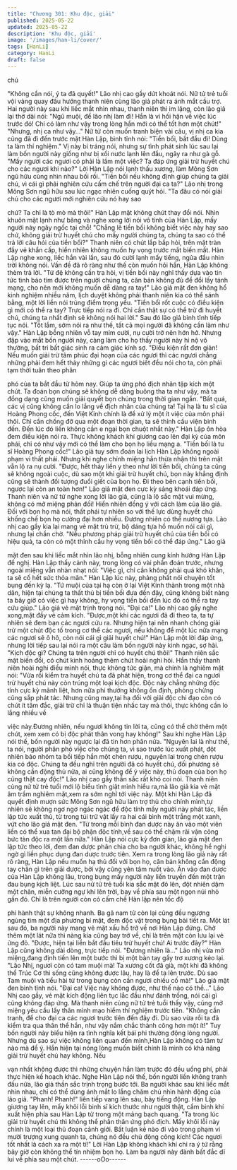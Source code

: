 ```yaml
---
title: "Chương 301: Khu độc, giải"
published: 2025-05-22
updated: 2025-05-22
description: 'Khu độc, giải'
image: '/images/han-li/cover/'
tags: [HanLi]
category: HanLi
draft: false
---
```


chú

"Không cần nói, ý ta đã quyết!" Lão nhị cao gầy dứt khoát nói.
Nữ tử trẻ tuổi vội vàng quay đầu hướng thanh niên cùng lão giả
phát ra ánh mắt cầu trợ.
Hai người này sau khi liếc mắt nhìn nhau, thanh niên thì im lặng,
còn lão giả lại thở dài nói:
"Ngũ muội, để lão nhị làm đi! Hắn là vì hối hận về việc lúc trước
đó! Chỉ có làm như vậy trong lòng hắn mới có thể tốt hơn một
chút!"
"Nhưng, nhị ca như vậy…" Nữ tử còn muốn tranh biện vài câu, vị
nhị ca kia cũng đã đi đến trước mặt Hàn Lập, bình tĩnh nói:
"Tiền bối, bắt đầu đi! Dùng ta làm thí nghiệm."
Vị này bi tráng nói, nhưng sự tình phát sinh lúc sau lại làm bốn
người này giống như bị xối nước lạnh lên đầu, ngây ra như gà gỗ.
"Mấy người các ngươi có phải là lầm một việc? Ta đáp ứng giải
trừ huyết chú cho các ngươi khi nào?"
Lời Hàn Lập nói lạnh thấu xương, làm Mông Sơn ngũ hữu cùng
nhìn nhau bối rối.
"Tiền bối nếu không định giúp chúng ta giải chú, vì cái gì phải
nghiên cứu cấm chế trên người đại ca ta?" Lão nhị trong Mông
Sơn ngũ hữu sau lúc ngạc nhiên cuống quýt hỏi.
"Ta đâu có nói giải chú cho các ngươi mới nghiên cứu nó hay sao

chứ? Ta chỉ là tò mò mà thôi!" Hàn Lập mặt không chút thay đổi
nói.
Nhìn khuôn mặt lạnh như băng và nghe xong lời nói vô tình của
Hàn Lập, mấy người này ngây ngốc tại chỗ!
"Chẳng lẽ tiền bối không biết việc này hay sao chứ, không giải trừ
huyết chú cho mấy người chúng ta, chúng ta sao có thể trả lời câu
hỏi của tiền bối?" Thanh niên có chút lắp bắp hỏi, trên mặt tràn
đầy vẻ khẩn cấp, hiển nhiên không muốn hy vọng trước mắt biến
mất.
Hàn Lập nghe xong, liếc hắn vài lần, sau đó cười lạnh mấy tiếng,
ngửa đầu nhìn trời không nói.
Vấn đề đã rõ ràng như thế còn muốn hỏi hắn, Hàn Lập không
thèm trả lời.
"Tứ đệ không cần tra hỏi, vị tiền bối này nghĩ thấy dựa vào tin tức
tình báo tìm được trên người chúng ta, căn bản không đủ để đổi
lấy tánh mạng, cho nên mới không muốn dễ dàng ra tay!" Lão giả
mặt đen không hổ kinh nghiệm nhiều năm, lịch duyệt không phải
thanh niên kia có thể sánh bằng, một lời liền nói trúng điểm trọng
yếu.
"Tiền bối rốt cuộc có điều kiện gì mới có thể ra tay? Trực tiếp nói
ra đi. Chỉ cần thật sự có thể trừ đi huyết chú, chúng ta nhất định
sẽ không nói hai lời." Sau đó lão giả bình tĩnh tiếp tục nói.
"Tốt lắm, sớm nói ra như thế, tất cả mọi người đã không cần làm
như vậy."
Hàn Lập bỗng nhiên vỗ tay mỉm cười, nụ cười trở nên hớn hở.
Nhưng đập vào mắt bốn người này, càng làm cho họ thấy người
này hỉ nộ vô thường, bất tri bất giác sinh ra cảm giác kính sợ.
"Điều kiện rất đơn giản! Nếu muốn giải trừ tâm phúc đại hoạn của
các ngươi thì các ngươi chẳng những phải đem hết thảy những gì
các ngươi biết đều nói cho ta, còn phải tạm thời tuân theo phân

phó của ta bắt đầu từ hôm nay. Giúp ta ứng phó địch nhân tập
kích một chút. Ta đoán bọn chúng sẽ không dễ dàng buông tha ta
như vậy, mà ta đồng dạng cũng muốn giải quyết bọn chúng trong
thời gian ngắn.
"Bất quá, các vị cũng không cần lo lắng về địch nhân của chúng
ta! Tại hạ là tu sĩ của Hoàng Phong cốc, đến Việt Kinh chính là để
xử lý một ít việc của môn phái thôi. Chỉ cần chống đỡ qua một
đoạn thời gian, ta sẽ thỉnh cầu viện binh đến. Đến lúc đó liền
không cần e ngại bọn chuột nhắt này."
Hàn Lập ôn hòa đem điều kiện nói ra. Thực không khách khí
giương cao lên đại kỳ của môn phái, chỉ có như vậy mới có thể
làm cho bọn họ liều mạng a.
"Tiền bối là tu sĩ Hoàng Phong cốc!"
Lão giả tuy sớm đoán lai lịch Hàn Lập không ngoài phạm vi thất
phái. Nhưng khi nghe chính miệng hắn thừa nhận thì trên mặt vẫn
lộ ra nụ cười.
"Được, hết thảy liền y theo như lời tiền bối, chúng ta cũng sẽ
không ngoài cuộc, dù sao một khi giải trừ huyết chú, bọn này
khẳng định cũng sẽ thành đối tượng đuổi giết của bọn họ. Đi theo
bên cạnh tiền bối, ngược lại còn an toàn hơn!" Lão giả mặt đen
cực kỳ sảng khoái đáp ứng.
Thanh niên và nữ tử nghe xong lời lão giả, cũng là lộ sắc mặt vui
mừng, không có mở miệng phản đối! Hiển nhiên đồng ý với cách
làm của lão giả.
Đối với bọn họ mà nói, thất phái tự nhiên so với thế lực dùng
huyết chú khống chế bọn họ cường đại hơn nhiều. Đương nhiên
có thể nương tựa.
Lão nhị cao gầy kia lại mang vẻ mặt trù trừ, bộ dáng tựa hồ muốn
nói cái gì, nhưng lại chần chờ.
"Nếu phương pháp giải trừ huyết chú của tiền bối có hiệu quả, ta
còn có một thỉnh cầu hy vọng tiền bối có thể đáp ứng." Lão giả

mặt đen sau khi liếc mắt nhìn lão nhị, bỗng nhiên cung kính
hướng Hàn Lập đề nghị.
Hàn Lập thấy cảnh này, trong lòng có vài phần đoán trước, nhưng
ngoài miệng vẫn nhàn nhạt nói:
"Việc gì, chỉ cần không phải quá khó khăn, ta sẽ cố hết sức thỏa
mãn."
Hàn Lập lúc này, phảng phất nói chuyện tốt bụng đến kỳ lạ.
"Tứ muội của tại hạ còn ở lại Việt Kinh thành trong một nhà dân,
hiện tại chúng ta thất thủ bị tiền bối đưa đến đây, cũng không biết
nàng ta bây giờ có việc gì hay không, hy vọng tiền bối đến lúc đó
có thể ra tay cứu giúp." Lão giả vẻ mặt trịnh trọng nói.
"Đại ca!"
Lão nhị cao gầy nghe xong,mặt đầy vẻ cảm kích.
"Được,một khi các ngươi đã đi theo ta, ta tự nhiên sẽ đem bạn
các ngươi cứu ra. Nhưng hiện tại nên nhanh chóng giải trừ một
chút độc tố trong cơ thể các ngươi, nếu không để một lúc nữa
mạng các ngươi sẽ ô hô, còn nói cái gì giải huyết chú!"
Hàn Lập một lời đáp ứng, nhưng lời tiếp sau lại nói ra một câu làm
bốn người này kinh ngạc, sợ hãi.
"Kịch độc gì? Chúng ta trên người chỉ có huyết chú thôi!" Thanh
niên sắc mặt biến đổi, có chút kinh hoảng thêm chút hoài nghi hỏi.
Hắn thấy thanh niên hoài nghi điều mình nói, thực không tức giận,
mà chính là nghiêm mặt nói:
"Vừa rồi kiểm tra huyết chú ta đã phát hiện, trong cơ thể đại ca
ngươi trừ huyết chú này còn trúng một loại kịch độc. Độc này
chẳng những độc tính cực kỳ mãnh liệt, hơn nữa phi thường
không ổn định, phỏng chừng cũng sắp phát tác. Nhưng cũng
may,tại hạ đối với giải độc chi đạo còn có chút ít tâm đắc, giải trừ
chỉ là thuận tiện nhấc tay mà thôi, thực không cần lo lắng nhiều về

việc này.Đương nhiên, nếu ngươi không tin lời ta, cũng có thể
chờ thêm một chút, xem xem có bị độc phát thân vong hay
không!"
Sau khi nghe Hàn Lập nói thế, bốn người này ngược lại đã tin hơn
phân nửa.
"Nguyên lai là như thế, ta nói, người phân phó việc cho chúng ta,
vì sao trước lúc xuất phát, đột nhiên bảo nhóm ta bồi tiếp hắn một
chén rượu, nguyên lai trong chén rượu kia có độc. Chúng ta đều
nghĩ trên người đã có huyết chú, đối phương sẽ không cần động
thủ nữa, ai cũng không để ý việc này, thủ đoạn của bọn họ cũng
thật cay độc!" Lão nhị cao gầy thần sắc rất khó coi nói.
Thanh niên cùng nử tử trẻ tuổi mới lộ biểu tình giật mình hiểu
ra,mà lão giả kia vẻ mặt âm trầm nghiêm mặt,xem ra sớm nghĩ tới
việc này.
Một khi Hàn Lập đã quyết định mượn sức Mông Sơn ngũ hữu làm
trợ thủ cho chính mình,tự nhiên sẽ không ngơ ngơ ngác ngác để
độc tính mấy người này phát tác, liền lập tức xuất thủ, từ trong túi
trữ vật lấy ra hai cái bình một trắng một xanh, vứt cho lão giả mặt
đen.
"Từ trong mỗi bình đan dược này ăn vào một viên liền có thể xua
tan đại bộ phận độc tính,về sau có thể chậm rãi vận công bức tàn
độc ra một lần nữa." Hàn Lập nói cực kỳ đơn giản, lão giả mặt
đen lập tức theo lời, đem đan dược phân chia cho ba người khác,
không hề nghi ngờ gì liền phục dụng đan dược trước tiên.
Xem ra trong lòng lão giả này rất rõ ràng, Hàn Lập nếu muốn hạ
thủ đối với bọn họ, căn bản không cần động tay chân gì trên giải
dược, bởi vậy cũng yên tâm nuốt vào.
Ăn vào đan dược của Hàn Lập không lâu, trong bụng mấy người
này liền truyền đến một trận đau bụng kịch liệt.
Lúc sau nử tử trẻ tuổi kia sắc mặt đỏ lên, đột nhiên dậm một
chân, miễn cưỡng ngự khí lên trời, bay về phía sau một ngọn núi
nhỏ gần đó. Chỉ là trên người còn có cấm chế Hàn lập nên tốc độ

phi hành thật sự không nhanh.
Ba gã nam tử còn lại cũng đều ngượng ngùng tìm một địa phương
bí mật, đem độc vật trong bụng bài tiết ra.
Một lát sau đó, ba người này mang vẻ mặt xấu hổ trở về nơi Hàn
Lập đứng.
Chờ thêm một lát nữa thì nàng kia cũng bay trở về, chỉ là trên mặt
còn lưu lại vẻ ửng đỏ.
"Được, hiện tại liền bắt đầu tiêu trừ huyết chú! Ai trước đây?" Hàn
Lập cũng không dài dòng, trực tiếp nói.
"Đương nhiên là…"
Lão nhị vừa mở miệng,đang định tiến lên một bước thì bị một bàn
tay gầy trơ xương kéo lại.
"Lão Nhị, ngươi còn có tam muội mà! Ta xương cốt đã già, một
khi đã không thể Trúc Cơ thì sống cũng không được lâu, hay là
để ta lên trước. Dù sao Tam muội và tiểu hài tử trong bụng còn
cần ngươi chiếu cố mà!" Lão giả mặt đen bình tĩnh nói.
"Đại ca! Việc này không được, như thế nào có thể…"
Lão Nhị cao gầy, vẻ mặt kích động liên tục lắc đầu như đánh
trống, nói cái gì cũng không đáp ứng.
Mà thanh niên cùng nữ tử trẻ tuổi thấy vậy, cũng mở miệng yêu
cầu lấy thân mình mạo hiểm thí nghiệm trước tiên.
"Không cần tranh, để cho đại ca các ngươi trước tiên đến đây đi.
Dù sao vừa rồi ta đã kiểm tra qua thân thể hắn, như vậy nắm
chắc thành công hơn một ít!"
Tuy bốn người này biểu hiện ra tình nghĩa kết bái phi thường động
lòng người. Nhưng dù sao sự việc không liên quan đến mình,Hàn
Lập không có tâm tư nào mà để ý. Hắn hiện tại nóng lòng muốn
biết chính là mình có khả năng giải trừ huyết chú hay không. Nếu

vạn nhất không được thì những chuyện hắn làm trước đó đều
uổng phí, phải thực hiện kế hoạch khác.
Nghe Hàn Lập nói thế, bốn người liền không tranh đấu nữa, lão
giả thần sắc trịnh trọng bước tới.
Ba người khác sau khi liếc mắt nhìn nhau, chỉ có thể dùng ánh
mắt lo lắng chăm chú nhìn hành động của lão giả.
"Phanh! Phanh!" liên tiếp vang lên sáu, bảy tiếng động.
Hàn Lập giương tay lên, mấy khôi lỗi binh sĩ kích thước như người
thật, cầm binh khí xuất hiện phía sau Hàn Lập từ trong một mảng
bạch quang.
"Ta trong lúc giải trừ huyết chú thì không thể phân thân ứng phó
địch. Mấy khôi lỗi này chính là một loại thủ đoạn cảnh giới. Bất
luận kẻ nào đi vào trong phạm vi mười trượng xung quanh ta,
chúng nó đều chủ động công kích! Các ngươi tốt nhất là cách xa
ra một tí!" Lời Hàn Lập không khách khí chỉ ra ý tứ rằng bây giờ
còn không thể tín nhiệm bọn họ. Làm ba người này đành bất đắc
dĩ lui về phía sau một chút.
------oOo------
